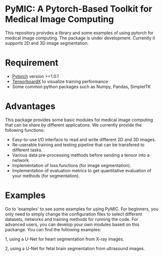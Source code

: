 # PyMIC: A Pytorch-Based Toolkit for Medical Image Computing

This repository proivdes a library and some examples of using pytorch for medical image computing. The package is under development. Currently it supports 2D and 3D image segmentation.

# Requirement
* [Pytorch][torch_link] version >=1.0.1
* [TensorboardX][tbx_link] to visualize training performance
* Some common python packages such as Numpy, Pandas, SimpleITK

[torch_link]:https://pytorch.org/
[tbx_link]:https://github.com/lanpa/tensorboardX 

# Advantages
This package provides some basic modules for medical image computing that can be share by different applications. We currently provide the following functions:
* Easy-to-use I/O interface to read and write different 2D and 3D images.
* Re-userable training and testing pipeline that can be transfered to different tasks.
* Various data pre-processing methods before sending a tensor into a network.
* Implementation of loss functions (for image segmentation).
* Implementation of evaluation metrics to get quantitative evaluation of your methods (for segmentation). 

# Examples
Go to 'examples' to see some examples for using PyMIC. For beginners, you only need to simply change the configuration files to select different datasets, networks and training methods for running the code. For advanced users, you can develop your own modules based on this packange. You can find the following examples:

1, using a U-Net for heart segmentation from X-ray images.

2, using a U-Net for fetal brain segmentation from ultrasound images.
